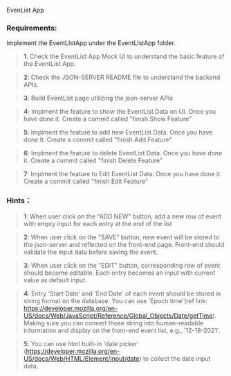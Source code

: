 EvenList App

### Requirements:

Implement the EventLIstApp under the EventLIstApp folder.

> **1**: Check the EventList App Mock UI to understand the basic feature of the EventList App.

> **2**: Check the JSON-SERVER README file to understand the backend APIs.

> **3**: Build EventList page utilizing the json-server APIs

> **4**: Implment the feature to show the EventList Data on UI. Once you have done it. Create a commit called "finish Show Feature"

> **5**: Implment the feature to add new EventList Data. Once you have done it. Create a commit called "finish Add Feature"

> **6**: Implment the feature to delete EventList Data. Once you have done it. Create a commit called "finish Delete Feature"

> **7**: Implment the feature to Edit EventList Data. Once you have done it. Create a commit called "finish Edit Feature"

### Hints：

> **1**: When user click on the "ADD NEW" button, add a new row of event with empty input for each entry at the end of the list

> **2**: When user click on the "SAVE" button, new event will be stored to the json-server and reflected on the front-end page. Front-end should validate the input data before saving the event.

> **3**: When user click on the "EDIT" button, corresponding row of event should become editable. Each entry becomes an input with current value as default input.

> **4**: Entry 'Start Date' and 'End Date' of each event should be stored in string format on the database. You can use 'Epoch time'(ref link: https://developer.mozilla.org/en-US/docs/Web/JavaScript/Reference/Global_Objects/Date/getTime). Making sure you can convert those string into human-readable information and display on the front-end event list, e.g., '12-18-2021'.

> **5**: You can use html built-in 'date picker' (https://developer.mozilla.org/en-US/docs/Web/HTML/Element/input/date) to collect the date input data.

